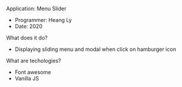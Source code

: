 Application: Menu Slider
- Programmer: Heang Ly
- Date: 2020
  
What does it do?
- Displaying sliding menu and modal when click on hamburger icon

What are techologies?
- Font awesome
- Vanilla JS